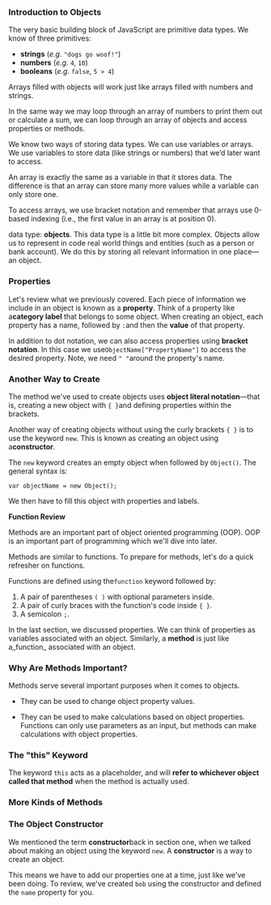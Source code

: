 ### Introduction to Objects

The very basic building block of JavaScript are primitive data types. We know of three primitives:

* **strings** \(_e.g._ `"dogs go woof!"`\)
* **numbers** \(_e.g._ `4`, `10`\)
* **booleans** \(_e.g._ `false`, `5 > 4`\)

Arrays filled with objects will work just like arrays filled with numbers and strings.

In the same way we may loop through an array of numbers to print them out or calculate a sum, we can loop through an array of objects and access properties or methods.

We know two ways of storing data types. We can use variables or arrays. We use variables to store data \(like strings or numbers\) that we’d later want to access.

An array is exactly the same as a variable in that it stores data. The difference is that an array can store many more values while a variable can only store one.

To access arrays, we use bracket notation and remember that arrays use 0-based indexing \(i.e., the first value in an array is at position 0\).

data type: **objects**. This data type is a little bit more complex. Objects allow us to represent in code real world things and entities \(such as a person or bank account\). We do this by storing all relevant information in one place—an object.

### Properties

Let's review what we previously covered. Each piece of information we include in an object is known as a **property**. Think of a property like a**category label** that belongs to some object. When creating an object, each property has a name, followed by `:`and then the **value** of that property.

In addition to dot notation, we can also access properties using **bracket notation**. In this case we use`ObjectName["PropertyName"]` to access the desired property. Note, we need `" "`around the property's name.

### **Another Way to Create**

The method we've used to create objects uses **object literal notation**—that is, creating a new object with `{ }`and defining properties within the brackets.

Another way of creating objects without using the curly brackets `{ }` is to use the keyword `new`. This is known as creating an object using a**constructor**.

The `new` keyword creates an empty object when followed by `Object()`. The general syntax is:

```
var objectName = new Object();

```

We then have to fill this object with properties and labels.

**Function Review**

Methods are an important part of object oriented programming \(OOP\). OOP is an important part of programming which we'll dive into later.

Methods are similar to functions. To prepare for methods, let's do a quick refresher on functions.

Functions are defined using the`function` keyword followed by:

1. A pair of parentheses `( )` with optional parameters inside.
2. A pair of curly braces with the function's code inside `{ }`.
3. A semicolon `;`.

In the last section, we discussed properties. We can think of properties as variables associated with an object. Similarly, a **method** is just like a_function_ associated with an object.

### **Why Are Methods Important?**

Methods serve several important purposes when it comes to objects.

* They can be used to change object property values.

* They can be used to make calculations based on object properties. Functions can only use parameters as an input, but methods can make calculations with object properties.


### **The "this" Keyword**

The keyword `this` acts as a placeholder, and will **refer to whichever object called that method** when the method is actually used.

### **More Kinds of Methods**



### **The Object Constructor**

We mentioned the term **constructor**back in section one, when we talked about making an object using the keyword `new`. A **constructor** is a way to create an object.

This means we have to add our properties one at a time, just like we've been doing. To review, we've created `bob` using the constructor and defined the `name` property for you.

